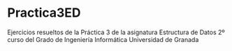 # Practica3ED
Ejercicios resueltos de la Práctica 3 de la asignatura Estructura de Datos
2º curso del Grado de Ingeniería Informática
Universidad de Granada
